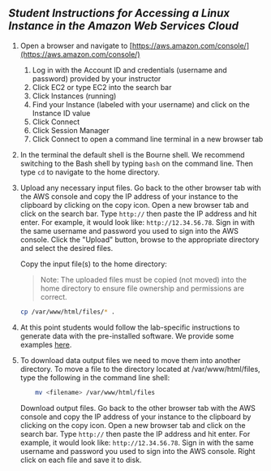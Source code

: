 ## _Student Instructions for Accessing a Linux Instance in the Amazon Web Services Cloud_

1.	Open a browser and navigate to [https://aws.amazon.com/console/](https://aws.amazon.com/console/)
	1. Log in with the Account ID and credentials (username and password) provided by your instructor
	2. Click EC2 or type EC2 into the search bar
	3. Click Instances (running)
	4. Find your Instance (labeled with your username) and click on the Instance ID value
	5. Click Connect
	6. Click Session Manager
	7. Click Connect to open a command line terminal in a new browser tab

2.	In the terminal the default shell is the Bourne shell. We recommend switching to the Bash shell by typing `bash` on the command line. Then type `cd` to navigate to the home directory.

3. Upload any necessary input files. Go back to the other browser tab with the AWS console and copy the IP address of your instance to the clipboard by clicking on the copy icon. Open a new browser tab and click on the search bar. Type `http://` then paste the IP address and hit enter. For example, it would look like: `http://12.34.56.78`. Sign in with the same username and password you used to sign into the AWS console. Click the "Upload" button, browse to the appropriate directory and select the desired files.
	
	Copy the input file(s) to the home directory:
	
	>Note: The uploaded files must be copied (not moved) into the home directory to ensure file ownership and permissions are correct.

	
	```sh
	cp /var/www/html/files/* .
	``` 

4.	At this point students would follow the lab-specific instructions to generate data with the pre-installed software. We provide some examples [here](https://github.com/wintercompchem/awscloud/tree/main/examples).

5.	To download data output files we need to move them into another directory. To move a file to the directory located at /var/www/html/files, type the following in the command line shell:

	```sh
 		mv <filename> /var/www/html/files
	```

	Download output files. Go back to the other browser tab with the AWS console and copy the IP address of your instance to the clipboard by clicking on the copy icon. Open a new browser tab and click on the search bar. Type `http://` then paste the IP address and hit enter. For example, it would look like: `http://12.34.56.78`. Sign in with the same username and password you used to sign into the AWS console. Right click on each file and save it to disk.




   
  
